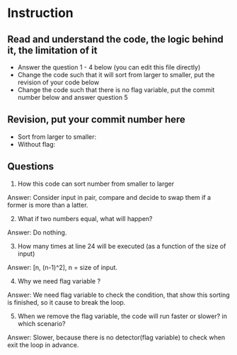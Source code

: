 ﻿# Instruction

## Read and understand the code, the logic behind it, the limitation of it
* Answer the question 1 - 4 below (you can edit this file directly)
* Change the code such that it will sort from larger to smaller, put the revision of your code below
* Change the code such that there is no flag variable, put the commit number below and answer question 5 


## Revision, put your commit number here
* Sort from larger to smaller: 
* Without flag: 

## Questions
1. How this code can sort number from smaller to larger
 
Answer: Consider input in pair, compare and decide to swap them if a former is more than a latter.

2. What if two numbers equal, what will happen? 

Answer: Do nothing.

3. How many times at line 24 will be executed (as a function of the size of input) 

Answer: [n, (n-1)^2], n = size of input.

4. Why we need flag variable ? 

Answer: We need flag variable to check the condition, that show this sorting is finished, so it cause to break the loop.

5. When we remove the flag variable, the code will run faster or slower? in which scenario? 

Answer: Slower, because there is no detector(flag variable) to check when exit the loop in advance.